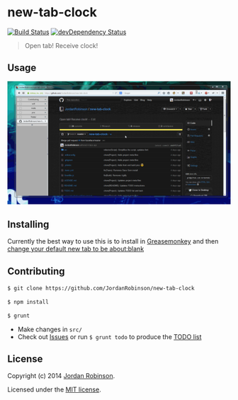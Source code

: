 # new-tab-clock
[![Build Status][travis-image]][travis-url]
[![devDependency Status][dev-dependency-image]][dev-dependency-url]

> Open tab! Receive clock!

## Usage

![Opening a tab, getting you a clock](example-use.gif?raw=true)

## Installing

Currently the best way to use this is to install in [Greasemonkey](https://addons.mozilla.org/en-US/firefox/addon/greasemonkey/) and then [change your default new tab to be about:blank](https://support.mozilla.org/en-US/questions/954802)

## Contributing
```sh
$ git clone https://github.com/JordanRobinson/new-tab-clock
```

```sh
$ npm install
```

```sh
$ grunt
```

 * Make changes in `src/`
 * Check out [Issues](https://github.com/JordanRobinson/new-tab-clock/issues) or run `$ grunt todo` to produce the [TODO list](https://github.com/JordanRobinson/new-tab-clock/blob/master/TODO.md)

## License
Copyright (c) 2014 [Jordan Robinson](http://jordanrobinson.co.uk). 

Licensed under the [MIT license](https://github.com/JordanRobinson/new-tab-clock/blob/master/LICENSE.md).

[travis-url]: http://travis-ci.org/furzeface/new-tab-clock
[travis-image]: https://secure.travis-ci.org/furzeface/new-tab-clock.svg?branch=master
[dev-dependency-url]: https://david-dm.org/furzeface/new-tab-clock#info=devDependencies
[dev-dependency-image]: https://david-dm.org/furzeface/new-tab-clock/dev-status.svg

